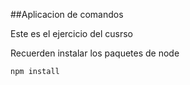 ##Aplicacion de comandos

Este es el ejercicio del cusrso

Recuerden instalar los paquetes de node

```
npm install
```